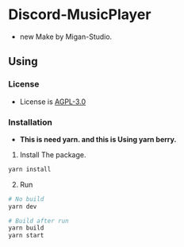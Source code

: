 # Discord-MusicPlayer

- new Make by Migan-Studio.

## Using

### License
- License is [AGPL-3.0](https://github.com/Migan-Studio/Discord-MusicPlayer/blob/main/LICENSE)

### Installation
- **This is need yarn. and this is Using yarn berry.**

1. Install The package.
```sh
yarn install
```

2. Run
```sh
# No build
yarn dev

# Build after run
yarn build
yarn start
```